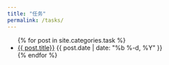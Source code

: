 ```yaml
---
title: "任务"
permalink: /tasks/
---
```


<ul class="myposts">
{% for post in site.categories.task %}
    <li><a href="{{ site.baseurl }}{{ post.url }}">{{ post.title}}</a>
    <span class="postDate">{{ post.date | date: "%b %-d, %Y" }}</span>
    </li>
{% endfor %}
</ul>
